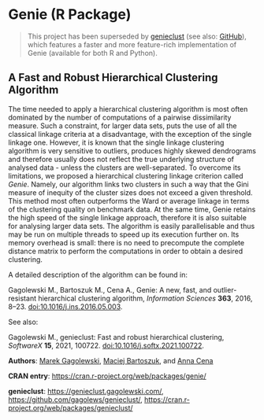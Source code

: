 # Genie (R Package)

> This project has been superseded by
[genieclust](https://genieclust.gagolewski.com)
(see also: [GitHub](https://github.com/gagolews/genieclust/)),
which features a faster and more feature-rich implementation
of Genie (available for both R and Python).


## A Fast and Robust Hierarchical Clustering Algorithm

The time needed to apply a hierarchical clustering algorithm
is most often dominated by the number of computations of a pairwise
dissimilarity measure. Such a constraint, for larger data sets,
puts the use of all the classical linkage criteria at a disadvantage,
with the exception of the single linkage one. However, it is known that the single
linkage clustering algorithm is very sensitive to outliers, produces highly
skewed dendrograms and therefore usually does not reflect the true
underlying structure of analysed data - unless the clusters are well-separated.
To overcome its limitations, we proposed a hierarchical clustering linkage
criterion called *Genie*. Namely, our algorithm links two clusters in such
a way that the Gini measure of inequity of the cluster sizes
does not exceed a given threshold.
This method most often outperforms the Ward or average linkage in terms of
the clustering quality on benchmark data. At the same time,
Genie retains the high speed of the single linkage approach,
therefore it is also suitable for analysing larger data sets.
The algorithm is easily parallelisable and thus may be run
on multiple threads to speed up its execution further on.
Its memory overhead is small: there is no need to precompute the complete
distance matrix to perform the computations in order to obtain a desired
clustering.

A detailed description of the algorithm can be found in:

Gagolewski M., Bartoszuk M., Cena A., Genie: A new, fast, and outlier-resistant
hierarchical clustering algorithm, *Information Sciences* **363**, 2016, 8–23.
[doi:10.1016/j.ins.2016.05.003](https://dx.doi.org/10.1016/j.ins.2016.05.003).

See also:

Gagolewski M., genieclust: Fast and robust hierarchical clustering,
*SoftwareX* **15**, 2021, 100722.
[doi:10.1016/j.softx.2021.100722](https://dx.doi.org/10.1016/j.softx.2021.100722).


**Authors**: [Marek Gagolewski](https://www.gagolewski.com/),
[Maciej Bartoszuk](http://bartoszuk.rexamine.com), and
[Anna Cena](http://cena.rexamine.com)

**CRAN entry**: <https://cran.r-project.org/web/packages/genie/>

**genieclust**: <https://genieclust.gagolewski.com/>,
<https://github.com/gagolews/genieclust/>,
<https://cran.r-project.org/web/packages/genieclust/>

